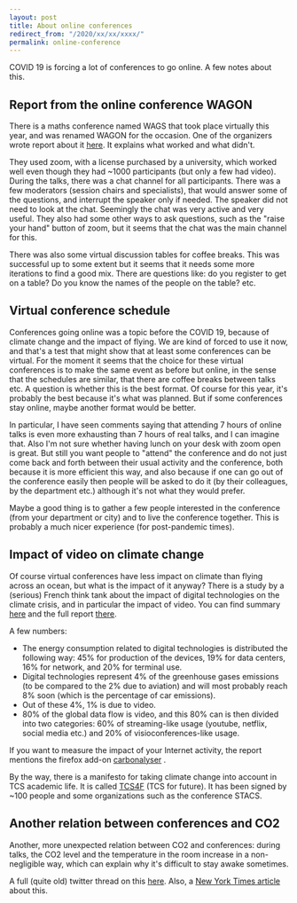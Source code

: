 ```yaml
---
layout: post
title: About online conferences
redirect_from: "/2020/xx/xx/xxxx/"
permalink: online-conference
---
```


COVID 19 is forcing a lot of conferences to go online. A few notes about this.


## Report from the online conference WAGON

There is a maths conference named WAGS that took place virtually this year, and
was renamed WAGON for the occasion. One of the organizers wrote report about it 
[here](https://www.daniellitt.com/blog/2020/4/20/wagon-lessons-learned).
It explains what worked and what didn't. 

They used zoom, with a license purchased by a university, which worked well even 
though they had ~1000 participants (but only a few had video). 
During the talks, there was a chat channel for all participants. 
There was a few moderators (session chairs and specialists), that would answer 
some of the 
questions, and interrupt the speaker only if needed. The speaker did not need to 
look at the chat. Seemingly the chat was very active and very useful. They also 
had some other ways to ask questions, such as the "raise your hand" button of 
zoom, but it seems that the chat was the main channel for this. 

There was also some virtual discussion tables for coffee breaks. 
This was successful up to some 
extent but it seems that it needs some more iterations to find a good mix. 
There are questions like: do you register to get on a table? Do you know the 
names of the people on the table? etc.

## Virtual conference schedule

Conferences going online was a topic before the COVID 19, because of climate 
change and the impact of flying. We are kind of forced to use it now, and that's 
a test that might show that at least some conferences can be virtual. 
For the moment it seems that the choice for these virtual conferences is 
to make the same event as before 
but online, in the sense that the schedules are similar, that there are coffee 
breaks between talks etc. A question is whether this is the best format. Of 
course for this year, it's probably the best because it's what was planned. 
But if some 
conferences stay online, maybe another format would be better. 

In particular, I have seen comments saying that attending 7 hours of online talks 
is even more exhausting than 7 hours of real talks, and I can imagine that. 
Also I'm not sure whether having lunch on your desk with zoom open is great. 
But still you want people to "attend" the conference and do not just come back
and forth between their usual activity and the conference, both because it is 
more efficient this way, and also because if one can go out of the conference 
easily then people will be asked to do it (by their colleagues, by the 
department etc.) although it's not what they would prefer.

Maybe a good thing is to gather a few people interested in the conference (from 
your department or city) and to live the conference together. This is probably a 
much nicer experience (for post-pandemic times).

## Impact of video on climate change

Of course virtual conferences have less impact on climate than flying across an 
ocean, but what is the impact of it anyway? 
There is a study by a (serious) French think tank about the impact of digital 
technologies on the climate crisis, and in particular the impact of video. 
You can find summary
[here](https://theshiftproject.org/wp-content/uploads/2019/07/Excutive-Summary_EN_The-unsustainable-use-of-online-video.pdf) 
and the full report [there](https://theshiftproject.org/wp-content/uploads/2019/07/2019-02.pdf).

A few numbers: 

* The energy consumption related to digital technologies is distributed the 
following way: 45% for production of the devices, 19% for data centers, 16% for 
network, and 20% for terminal use. 
* Digital technologies represent 4% of the greenhouse gases emissions (to be compared
to the 2% due to aviation) and will most probably reach 8% soon (which is the 
percentage of car emissions). 
* Out of these 4%, 1% is due to video.
* 80% of the global data flow is video, and this 80% can is then divided into 
two categories: 60% of streaming-like usage
(youtube, netflix, social media etc.) and 20% of visioconferences-like
usage. 


If you want to measure the impact of your Internet activity, the report 
mentions the firefox add-on 
[carbonalyser](https://addons.mozilla.org/en-US/firefox/addon/carbonalyser/)	.

By the way, there is a manifesto for taking climate change into account in TCS 
academic life. It is called [TCS4F](https://tcs4f.org/) (TCS for future). It has 
been signed by ~100 people and some organizations such as the conference STACS. 
 
## Another relation between conferences and CO2

Another, more unexpected relation between CO2 and conferences: during talks, 
the CO2 level and the temperature in the room increase in a non-negligible way, 
which can explain why it's difficult to stay awake sometimes.

A full (quite old) twitter thread on this [here](https://twitter.com/battersbot/status/1135926829813063680).
Also, a [New York Times article](https://www.nytimes.com/2019/05/06/health/conference-room-air.html) about this. 




